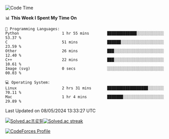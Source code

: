 
<!--START_SECTION:waka-->
![Code Time](http://img.shields.io/badge/Code%20Time-3%2C447%20hrs%2029%20mins-blue)

📊 **This Week I Spent My Time On** 

```text
💬 Programming Languages: 
Python                   1 hr 55 mins        █████████████░░░░░░░░░░░░   53.37 % 
C                        51 mins             ██████░░░░░░░░░░░░░░░░░░░   23.59 % 
Other                    26 mins             ███░░░░░░░░░░░░░░░░░░░░░░   12.40 % 
C++                      22 mins             ███░░░░░░░░░░░░░░░░░░░░░░   10.61 % 
Image (svg)              0 secs              ░░░░░░░░░░░░░░░░░░░░░░░░░   00.03 % 

💻 Operating System: 
Linux                    2 hrs 31 mins       ██████████████████░░░░░░░   70.11 % 
Mac                      1 hr 4 mins         ███████░░░░░░░░░░░░░░░░░░   29.89 % 
```


 Last Updated on 08/05/2024 13:33:27 UTC
<!--END_SECTION:waka-->


[![Solved.ac프로필](http://mazassumnida.wtf/api/generate_badge?boj=hckim96)](https://solved.ac/hckim96)[![Solved.ac streak](http://mazandi.herokuapp.com/api?handle=hckim96&theme=dark)](https://solved.ac/hckim96)


[![CodeForces Profile](https://cf.leed.at?id=hckim96)](https://codeforces.com/profile/hckim96)

